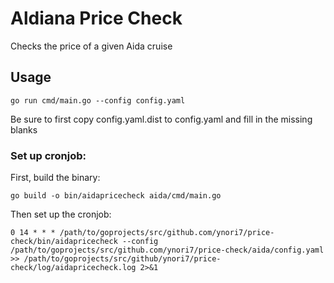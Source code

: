 # Aldiana Price Check
Checks the price of a given Aida cruise

## Usage
```
go run cmd/main.go --config config.yaml
```

Be sure to first copy config.yaml.dist to config.yaml and fill in the missing blanks

### Set up cronjob:

First, build the binary:
```
go build -o bin/aidapricecheck aida/cmd/main.go
```

Then set up the cronjob:

```
0 14 * * * /path/to/goprojects/src/github.com/ynori7/price-check/bin/aidapricecheck --config /path/to/goprojects/src/github.com/ynori7/price-check/aida/config.yaml >> /path/to/goprojects/src/github/ynori7/price-check/log/aidapricecheck.log 2>&1
```